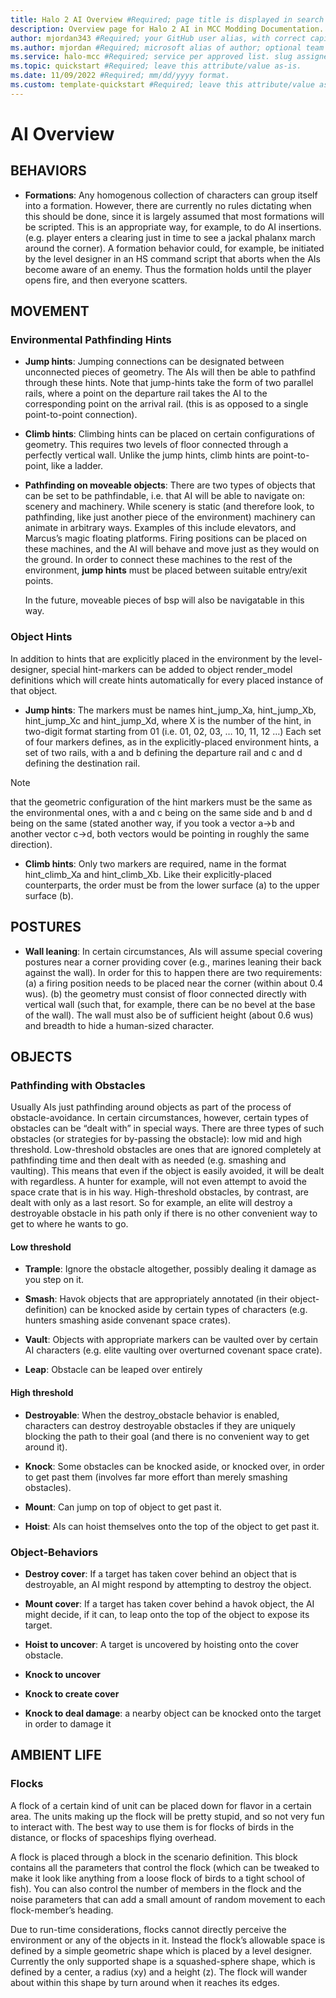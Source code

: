 ```yaml
---
title: Halo 2 AI Overview #Required; page title is displayed in search results. Include the brand.
description: Overview page for Halo 2 AI in MCC Modding Documentation. #Required; article description that is displayed in search results. 
author: mjordan343 #Required; your GitHub user alias, with correct capitalization.
ms.author: mjordan #Required; microsoft alias of author; optional team alias.
ms.service: halo-mcc #Required; service per approved list. slug assigned by ACOM.
ms.topic: quickstart #Required; leave this attribute/value as-is.
ms.date: 11/09/2022 #Required; mm/dd/yyyy format.
ms.custom: template-quickstart #Required; leave this attribute/value as-is.
---
```


# AI Overview

## BEHAVIORS

- **Formations**: Any homogenous collection of characters can group itself into a formation. However, there are currently no rules dictating when this should be done, since it is largely assumed that most formations will be scripted. This is an appropriate way, for example, to do AI insertions. (e.g. player enters a clearing just in time to see a jackal phalanx march around the corner). A formation behavior could, for example, be initiated by the level designer in an HS command script that aborts when the AIs become aware of an enemy. Thus the formation holds until the player opens fire, and then everyone scatters.

## MOVEMENT

### Environmental Pathfinding Hints

- **Jump hints**: Jumping connections can be designated between unconnected pieces of geometry. The AIs will then be able to pathfind through these hints. Note that jump-hints take the form of two parallel rails, where a point on the departure rail takes the AI to the corresponding point on the arrival rail. (this is as opposed to a single point-to-point connection).

- **Climb hints**: Climbing hints can be placed on certain configurations of geometry. This requires two levels of floor connected through a perfectly vertical wall. Unlike the jump hints, climb hints are point-to-point, like a ladder.

- **Pathfinding on moveable objects**: There are two types of objects that can be set to be pathfindable, i.e. that AI will be able to navigate on: scenery and machinery. While scenery is static (and therefore look, to pathfinding, like just another piece of the environment) machinery can animate in arbitrary ways. Examples of this include elevators, and Marcus’s magic floating platforms. Firing positions can be placed on these machines, and the AI will behave and move just as they would on the ground. In order to connect these machines to the rest of the environment, **jump hints** must be placed between suitable entry/exit points.

    In the future, moveable pieces of bsp will also be navigatable in this way.

### Object Hints

In addition to hints that are explicitly placed in the environment by the level-designer, special hint-markers can be added to object render_model definitions which will create hints automatically for every placed instance of that object.

- **Jump hints**: The markers must be names hint_jump_Xa, hint_jump_Xb, hint_jump_Xc and hint_jump_Xd, where X is the number of the hint, in two-digit format starting from 01 (i.e. 01, 02, 03, … 10, 11, 12 …) Each set of four markers defines, as in the explicitly-placed environment hints, a set of two rails, with a and b defining the departure rail and c and d defining the destination rail. 

> [!NOTE]
> that the geometric configuration of the hint markers must be the same as the environmental ones, with a and c being on the same side and b and d being on the same (stated another way, if you took a vector a→b and another vector c→d, both vectors would be pointing in roughly the same direction).

- **Climb hints**: Only two markers are required, name in the format hint_climb_Xa and hint_climb_Xb. Like their explicitly-placed counterparts, the order must be from the lower surface (a) to the upper surface (b).

## POSTURES

- **Wall leaning**: In certain circumstances, AIs will assume special covering postures near a corner providing cover (e.g., marines leaning their back against the wall). In order for this to happen there are two requirements: (a) a firing position needs to be placed near the corner (within about 0.4 wus). (b) the geometry must consist of floor connected directly with vertical wall (such that, for example, there can be no bevel at the base of the wall). The wall must also be of sufficient height (about 0.6 wus) and breadth to hide a human-sized character.

## OBJECTS

### Pathfinding with Obstacles

Usually AIs just pathfinding around objects as part of the process of obstacle-avoidance. In certain circumstances, however, certain types of obstacles can be “dealt with” in special ways. There are three  types of such obstacles (or strategies for by-passing the obstacle): low mid and high threshold. Low-threshold obstacles are ones that are ignored completely at pathfinding time and then dealt with as needed (e.g. smashing and vaulting). This means that even if the object is easily avoided, it will be dealt with regardless. A hunter for example, will not even attempt to avoid the space crate that is in his way. High-threshold obstacles, by contrast, are dealt with only as a last resort. So for example, an elite will destroy a destroyable obstacle in his path only if there is no other convenient way to get to where he wants to go.

#### Low threshold

- **Trample**: Ignore the obstacle altogether, possibly dealing it damage as you step on it.

- **Smash**: Havok objects that are appropriately annotated (in their object-definition) can be knocked aside by certain types of characters (e.g. hunters smashing aside convenant space crates).

- **Vault**: Objects with appropriate markers can be vaulted over by certain AI characters (e.g. elite vaulting over overturned covenant space crate).

- **Leap**: Obstacle can be leaped over entirely

#### High threshold

- **Destroyable**: When the destroy_obstacle behavior is enabled, characters can destroy destroyable obstacles if they are uniquely blocking the path to their goal (and there is no convenient way to get around it).

- **Knock**: Some obstacles can be knocked aside, or knocked over, in order to get past them (involves far more effort than merely smashing obstacles).

- **Mount**: Can jump on top of object to get past it.

- **Hoist**: AIs can hoist themselves onto the top of the object to get past it.

### Object-Behaviors

- **Destroy cover**: If a target has taken cover behind an object that is destroyable, an AI might respond by attempting to destroy the object.

- **Mount cover**: If a target has taken cover behind a havok object, the AI might decide, if it can, to leap onto the top of the object to expose its target.

- **Hoist to uncover**: A target is uncovered by hoisting onto the cover obstacle.

- **Knock to uncover**

- **Knock to create cover**

- **Knock to deal damage**: a nearby object can be knocked onto the target in order to damage it

## AMBIENT LIFE

### Flocks

A flock of a certain kind of unit can be placed down for flavor in a certain area. The units making up the flock will be pretty stupid, and so not very fun to interact with. The best way to use them is for flocks of birds in the distance, or flocks of spaceships flying overhead.

A flock is placed through a block in the scenario definition. This block contains all the parameters that control the flock (which can be tweaked to make it look like anything from a loose flock of birds to a tight school of fish). You can also control the number of members in the flock and the noise parameters that can add a small amount of random movement to each flock-member’s heading.

Due to run-time considerations, flocks cannot directly perceive the environment or any of the objects in it. Instead the flock’s allowable space is defined by a simple geometric shape which is placed by a level designer. Currently the only supported shape is a squashed-sphere shape, which is defined by a center, a radius (xy) and a height (z). The flock will wander about within this shape by turn around when it reaches its edges.
